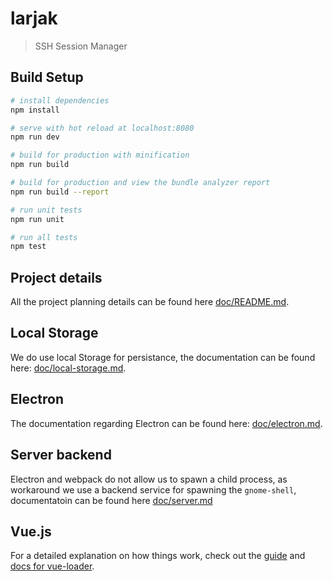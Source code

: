 # larjak

> SSH Session Manager

## Build Setup

``` bash
# install dependencies
npm install

# serve with hot reload at localhost:8080
npm run dev

# build for production with minification
npm run build

# build for production and view the bundle analyzer report
npm run build --report

# run unit tests
npm run unit

# run all tests
npm test
```

## Project details

All the project planning details can be found here [doc/README.md](doc/README.md).

## Local Storage

We do use local Storage for persistance, the documentation can be found here: [doc/local-storage.md](doc/local-storage.md).

## Electron

The documentation regarding Electron can be found here: [doc/electron.md](doc/electron.md).

## Server backend

Electron and webpack do not allow us to spawn a child process, as workaround we use a backend service for spawning the `gnome-shell`, documentatoin can be found here [doc/server.md](doc/server.md)

## Vue.js

For a detailed explanation on how things work, check out the [guide](http://vuejs-templates.github.io/webpack/) and [docs for vue-loader](http://vuejs.github.io/vue-loader).
